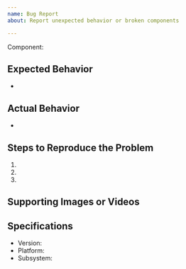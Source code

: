```yaml
---
name: Bug Report
about: Report unexpected behavior or broken components

---
```


Component:  

## Expected Behavior
- 

## Actual Behavior
- 

## Steps to Reproduce the Problem

  1.
  2.
  3.
  
## Supporting Images or Videos

## Specifications

  - Version:
  - Platform:
  - Subsystem:
